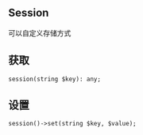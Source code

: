 ## Session

可以自定义存储方式

## 获取

`session(string $key): any;`

## 设置

`session()->set(string $key, $value);`